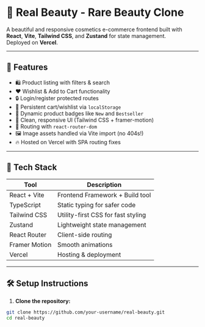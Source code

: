 # 🌸 Real Beauty - Rare Beauty Clone

A beautiful and responsive cosmetics e-commerce frontend built with **React**, **Vite**, **Tailwind CSS**, and **Zustand** for state management.  
Deployed on **Vercel**.

---

## 🚀 Features

- 🛍 Product listing with filters & search
- ❤️ Wishlist & Add to Cart functionality
- 🔒 Login/register protected routes
- 💾 Persistent cart/wishlist via `localStorage`
- 🌈 Dynamic product badges like `New` and `Bestseller`
- 🧼 Clean, responsive UI (Tailwind CSS + framer-motion)
- 🔗 Routing with `react-router-dom`
- 🖼️ Image assets handled via Vite import (no 404s!)
- 🔥 Hosted on Vercel with SPA routing fixes

---

## 🧪 Tech Stack

| Tool            | Description                             |
|-----------------|-----------------------------------------|
| React + Vite    | Frontend Framework + Build tool         |
| TypeScript      | Static typing for safer code            |
| Tailwind CSS    | Utility-first CSS for fast styling      |
| Zustand         | Lightweight state management            |
| React Router    | Client-side routing                     |
| Framer Motion   | Smooth animations                       |
| Vercel          | Hosting & deployment                    |

---

## 🛠️ Setup Instructions

1. **Clone the repository:**

```bash
git clone https://github.com/your-username/real-beauty.git
cd real-beauty
